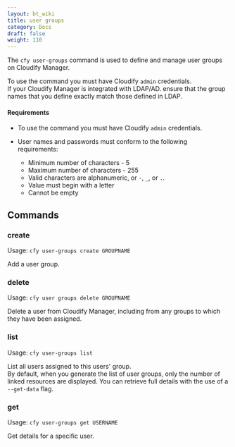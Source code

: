 ```yaml
---
layout: bt_wiki
title: user groups
category: Docs
draft: false
weight: 110
---
```


The `cfy user-groups` command is used to define and manage user groups on Cloudify Manager.

To use the command you must have Cloudify `admin` credentials.<br>
If your Cloudify Manager is integrated with LDAP/AD. ensure that the group names that you define exactly match those defined in LDAP.

#### Requirements

* To use the command you must have Cloudify `admin` credentials.<br>
* User names and passwords must conform to the following requirements:  

  * Minimum number of characters - 5
  * Maximum number of characters - 255
  * Valid characters are alphanumeric, or `-`, `_`, or `.`.
  * Value must begin with a letter
  * Cannot be empty

## Commands

### create

Usage: `cfy user-groups create GROUPNAME`

Add a user group.

### delete

Usage: `cfy user groups delete GROUPNAME`

Delete a user from Cloudify Manager, including from any groups to which they have been assigned.

### list

Usage: `cfy user-groups list`

List all users assigned to this users' group.<br>
By default, when you generate the list of user groups, only the number of linked resources are displayed. You can retrieve full details with the use of a `--get-data` flag.

### get

Usage: `cfy user-groups get USERNAME`

Get details for a specific user.